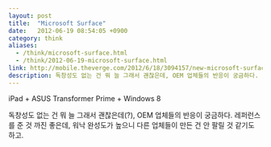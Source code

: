 ```yaml
---
layout: post
title:  "Microsoft Surface"
date:   2012-06-19 08:54:05 +0900
category: think
aliases:
  - /think/microsoft-surface.html
  - /think/2012-06-19-microsoft-surface.html
link: http://mobile.theverge.com/2012/6/18/3094157/new-microsoft-surface-windows-tablet
description: 독창성도 없는 건 뭐 늘 그래서 괜찮은데, OEM 업체들의 반응이 궁금하다.  레퍼런스를 준 것 까진 좋은데...
---
```


iPad + ASUS Transformer Prime + Windows 8

독창성도 없는 건 뭐 늘 그래서 괜찮은데(?), OEM 업체들의 반응이 궁금하다. 레퍼런스를 준 것 까진 좋은데, 워낙 완성도가 높으니 다른 업체들이 만든 건 안 팔릴 것 같기도 하고.
